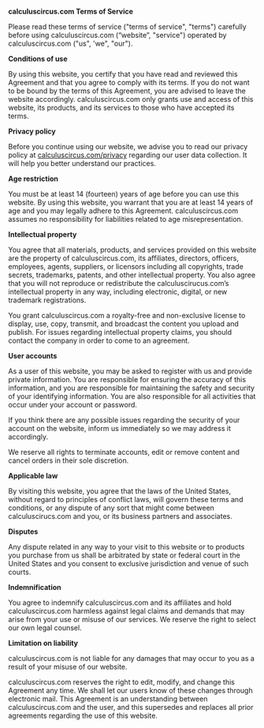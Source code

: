 **calculuscircus.com Terms of Service**

Please read these terms of service ("terms of service", "terms") carefully before using calculuscircus.com (“website”, "service") operated by calculuscircus.com ("us", 'we", "our").

**Conditions of use**

By using this website, you certify that you have read and reviewed this Agreement and that you agree to comply with its terms. If you do not want to be bound by the terms of this Agreement, you are advised to leave the website accordingly. calculuscircus.com only grants use and access of this website, its products, and its services to those who have accepted its terms.

**Privacy policy**

Before you continue using our website, we advise you to read our privacy policy at [calculuscircus.com/privacy](http://calculuscirucs.com/privacy) regarding our user data collection. It will help you better understand our practices.

**Age restriction**

You must be at least 14 (fourteen) years of age before you can use this website. By using this website, you warrant that you are at least 14 years of age and you may legally adhere to this Agreement. calculuscircus.com assumes no responsibility for liabilities related to age misrepresentation.

**Intellectual property**

You agree that all materials, products, and services provided on this website are the property of calculuscircus.com, its affiliates, directors, officers, employees, agents, suppliers, or licensors including all copyrights, trade secrets, trademarks, patents, and other intellectual property. You also agree that you will not reproduce or redistribute the calculuscirucus.com’s intellectual property in any way, including electronic, digital, or new trademark registrations.

You grant calculuscircus.com a royalty-free and non-exclusive license to display, use, copy, transmit, and broadcast the content you upload and publish. For issues regarding intellectual property claims, you should contact the company in order to come to an agreement.

**User accounts**

As a user of this website, you may be asked to register with us and provide private information. You are responsible for ensuring the accuracy of this information, and you are responsible for maintaining the safety and security of your identifying information. You are also responsible for all activities that occur under your account or password.

If you think there are any possible issues regarding the security of your account on the website, inform us immediately so we may address it accordingly.

We reserve all rights to terminate accounts, edit or remove content and cancel orders in their sole discretion.

**Applicable law**

By visiting this website, you agree that the laws of the United States, without regard to principles of conflict laws, will govern these terms and conditions, or any dispute of any sort that might come between calculuscirucs.com and you, or its business partners and associates.

**Disputes**

Any dispute related in any way to your visit to this website or to products you purchase from us shall be arbitrated by state or federal court in the United States and you consent to exclusive jurisdiction and venue of such courts.

**Indemnification**

You agree to indemnify calculuscircus.com and its affiliates and hold calculuscircus.com harmless against legal claims and demands that may arise from your use or misuse of our services. We reserve the right to select our own legal counsel. 

**Limitation on liability**

calculuscircus.com is not liable for any damages that may occur to you as a result of your misuse of our website.

calculuscircus.com reserves the right to edit, modify, and change this Agreement any time. We shall let our users know of these changes through electronic mail. This Agreement is an understanding between calculuscircus.com and the user, and this supersedes and replaces all prior agreements regarding the use of this website.

